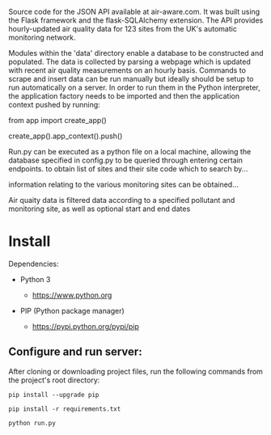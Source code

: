 Source code for the JSON API available at air-aware.com. It was  built using the Flask framework and the flask-SQLAlchemy extension. The API provides hourly-updated air quality data for 123 sites from the UK's automatic monitoring network. 

Modules within the 'data' directory enable a database to be constructed and populated. The data is collected by parsing a webpage which is updated with recent air quality measurements on an hourly basis. Commands to scrape and insert data can be run manually but ideally should be setup to run automatically on a server. In order to run them in the Python interpreter, the application factory needs to be imported and then the application context pushed by running:

from app import create_app() 

create_app().app_context().push()

Run.py can be executed as a python file on a local machine, allowing the database specified in config.py to be queried through entering certain endpoints.
to obtain list of sites and their site code which to search by...

information relating to the various monitoring sites can be obtained...


Air quaity data is filtered data according to a specified pollutant and monitoring site, as well as optional start and end dates 

Install
=========

Dependencies:

 - Python 3

   - https://www.python.org

 - PIP (Python package manager)

   - https://pypi.python.org/pypi/pip


Configure and run server:
------------------------

After cloning or downloading project files, run the following commands from the project's root directory:

    pip install --upgrade pip

    pip install -r requirements.txt

    python run.py

